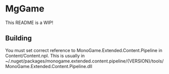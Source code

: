 # MgGame
This README is a WIP!

## Building
You must set correct reference to MonoGame.Extended.Content.Pipeline in Content/Content.npl. This is usually in ~/.nuget/packages/monogame.extended.content.pipeline/{VERSION}/tools/MonoGame.Extended.Content.Pipeline.dll
